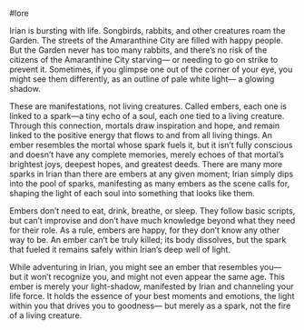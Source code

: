 #lore 

Irian is bursting with life. Songbirds, rabbits, and other creatures roam the Garden. The streets of the Amaranthine City are filled with happy people. But the Garden never has too many rabbits, and there’s no risk of the citizens of the Amaranthine City starving— or needing to go on strike to prevent it. Sometimes, if you glimpse one out of the corner of your eye, you might see them differently, as an outline of pale white light— a glowing shadow.

These are manifestations, not living creatures. Called embers, each one is linked to a spark—a tiny echo of a soul, each one tied to a living creature. Through this connection, mortals draw inspiration and hope, and remain linked to the positive energy that flows to and from all living things. An ember resembles the mortal whose spark fuels it, but it isn’t fully conscious and doesn’t have any complete memories, merely echoes of that mortal’s brightest joys, deepest hopes, and greatest deeds. There are many more sparks in Irian than there are embers at any given moment; Irian simply dips into the pool of sparks, manifesting as many embers as the scene calls for, shaping the light of each soul into something that looks like them.

Embers don’t need to eat, drink, breathe, or sleep. They follow basic scripts, but can’t improvise and don’t have much knowledge beyond what they need for their role. As a rule, embers are happy, for they don’t know any other way to be. An ember can’t be truly killed; its body dissolves, but the spark that fueled it remains safely within Irian’s deep well of light.

While adventuring in Irian, you might see an ember that resembles you— but it won’t recognize you, and might not even appear the same age. This ember is merely your light-shadow, manifested by Irian and channeling your life force. It holds the essence of your best moments and emotions, the light within you that drives you to goodness— but merely as a spark, not the fire of a living creature.
